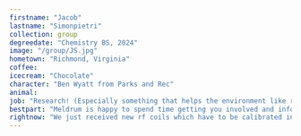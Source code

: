 ```yaml
---
firstname: "Jacob"
lastname: "Simonpietri"
collection: group
degreedate: "Chemistry BS, 2024"
image: "/group/JS.jpg"
hometown: "Richmond, Virginia"
coffee:
icecream: "Chocolate"
character: "Ben Wyatt from Parks and Rec"
animal:
job: "Research! (Especially something that helps the environment like renewable energy)"
bestpart: "Meldrum is happy to spend time getting you involved and informed about what’s going on in the lab."
rightnow: "We just received new rf coils which have to be calibrated in order to take measurements of samples applied to metal."
---
```

